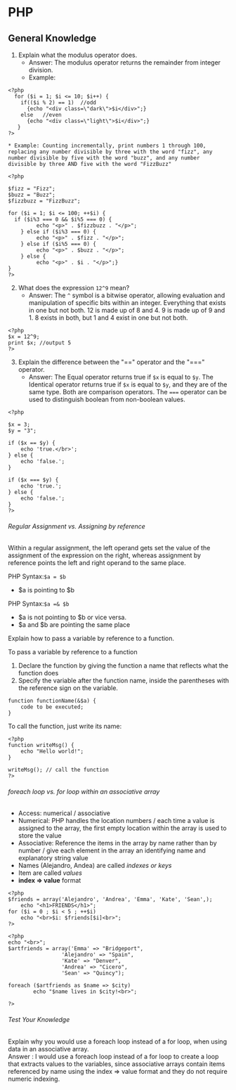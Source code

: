 # PHP
## General Knowledge

1. Explain what the modulus operator does. 
	* Answer: The modulus operator returns the remainder from integer division. 
	* Example:

```
<?php
  for ($i = 1; $i <= 10; $i++) {
    if(($i % 2) == 1)  //odd
      {echo "<div class=\"dark\">$i</div>";}
    else   //even
      {echo "<div class=\"light\">$i</div>";}
   }
?>
```

	* Example: Counting incrementally, print numbers 1 through 100, replacing any number divisible by three with the word "fizz", any number divisible by five with the word "buzz", and any number divisible by three AND five with the word "FizzBuzz"

```
<?php

$fizz = "Fizz";
$buzz = "Buzz";
$fizzbuzz = "FizzBuzz";

for ($i = 1; $i <= 100; ++$i) {         
  if ($i%3 === 0 && $i%5 === 0) {      
         echo "<p>" . $fizzbuzz . "</p>";
    } else if ($i%3 === 0) { 
         echo "<p>" . $fizz . "</p>";
    } else if ($i%5 === 0) { 
         echo "<p>" . $buzz . "</p>";
    } else { 
         echo "<p>" . $i . "</p>";}
}
?>
```
2. What does the expression `12^9` mean?
	* Answer: The `^` symbol is a bitwise operator, allowing evaluation and manipulation of specific bits within an integer. Everything that exists in one but not both. 12 is made up of 8 and 4. 9 is made up of 9 and 1. 8 exists in both, but 1 and 4 exist in one but not both.

```
<?php
$x = 12^9;
print $x; //output 5
?>

```
3. Explain the difference between the "==" operator and the "===" operator.
	* Answer: The Equal operator returns true if `$x` is equal to `$y`. The Identical operator returns true if `$x` is equal to `$y`, and they are of the same type. Both are comparison operators. The `===` operator can be used to distinguish boolean from non-boolean values.

```
<?php

$x = 3;
$y = "3";

if ($x == $y) {
    echo 'true.</br>';
} else {
    echo 'false.';
}

if ($x === $y) {
    echo 'true.';
} else {
    echo 'false.';
}
?>
```


###### Regular Assignment vs. Assigning by reference

Within a regular assignment, the left operand gets set the value of the assignment of the expression on the right, whereas assignment by reference points the left and right operand to the same place.

PHP Syntax:`$a = $b`
* $a is pointing to $b

PHP Syntax:`$a =& $b`
* $a is not pointing to $b or vice versa.
* $a and $b are pointing the same place

Explain how to pass a variable by reference to a function.

To pass a variable by reference to a function

1. Declare the function by giving the function  a name that reflects what the function does
2. Specify the variable after the function name, inside the parentheses with the reference sign on the variable.  

```
function functionName(&$a) {
    code to be executed;
}
```

To call the function, just write its name:

```
<?php
function writeMsg() {
    echo "Hello world!";
}

writeMsg(); // call the function
?>
```
###### foreach loop vs. for loop within an associative array

* Access: numerical / associative
* Numerical: PHP handles the location numbers / each time a value is assigned to the array, the first empty location within the array is used to store the value
* Associative: Reference the items in the array by name rather than by number / give each element in the array an identifying name and explanatory string value
* Names (Alejandro, Andea) are called *indexes or keys*
* Item are called *values*
* **index => value** format

```
<?php
$friends = array('Alejandro', 'Andrea', 'Emma', 'Kate', 'Sean',);
	echo "<h1>FRIENDS</h1>";
for ($i = 0 ; $i < 5 ; ++$i)
	echo "<br>$i: $friends[$i]<br>";
?>
```	
```
<?php
echo "<br>";
$artfriends = array('Emma' => "Bridgeport",
                 'Alejandro' => "Spain",
                 'Kate' => "Denver",
                 'Andrea' => "Cicero",
                 'Sean' => "Quincy");

foreach ($artfriends as $name => $city)
        echo "$name lives in $city!<br>";

?>
```
###### Test Your Knowledge
   Explain why you would use a foreach loop instead of a for loop, when using data in an associative array.   
   Answer : I would use a foreach loop instead of a for loop to create a loop that extracts values to the variables, since associative arrays contain items referenced by name using the index => value format and they do not require numeric indexing.
   


